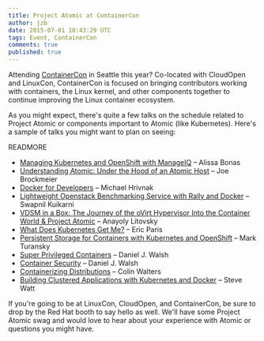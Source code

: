 ```yaml
---
title: Project Atomic at ContainerCon
author: jzb
date: 2015-07-01 10:43:29 UTC
tags: Event, ContainerCon
comments: true
published: true
---
```


Attending [ContainerCon](http://events.linuxfoundation.org/events/containercon) in Seattle this year? Co-located with CloudOpen and LinuxCon, ContainerCon is focused on bringing contributors working with containers, the Linux kernel, and other components together to continue improving the Linux container ecosystem.

As you might expect, there's quite a few talks on the schedule related to Project Atomic or components important to Atomic (like Kubernetes). Here's a sample of talks you might want to plan on seeing:

READMORE

 * [Managing Kubernetes and OpenShift with ManageIQ](http://sched.co/3Y6a) &ndash; Alissa Bonas
 * [Understanding Atomic: Under the Hood of an Atomic Host](http://sched.co/3YKl) &ndash; Joe Brockmeier
 * [Docker for Developers](http://sched.co/3XqC) &ndash; Michael Hrivnak
 * [Lightweight Openstack Benchmarking Service with Rally and Docker](http://sched.co/3Z34) &ndash; Swapnil Kuikarni
 * [VDSM in a Box: The Journey of the oVirt Hypervisor Into the Container World & Project Atomic](http://sched.co/3YQb) &ndash; Anayoly Litovsky
 * [What Does Kubernetes Get Me?](http://sched.co/3Y5q) &ndash; Eric Paris
 * [Persistent Storage for Containers with Kubernetes and OpenShift](http://sched.co/3Y5f) &ndash; Mark Turansky
 * [Super Privileged Containers](http://sched.co/3YTh) &ndash; Daniel J. Walsh
 * [Container Security](http://sched.co/3YTk) &ndash; Daniel J. Walsh
 * [Containerizing Distributions](http://sched.co/3YTf) &ndash; Colin Walters
 * [Building Clustered Applications with Kubernetes and Docker](http://sched.co/3XqB) &ndash; Steve Watt

If you're going to be at LinuxCon, CloudOpen, and ContainerCon, be sure to drop by the Red Hat booth to say hello as well. We'll have some Project Atomic swag and would love to hear about your experience with Atomic or questions you might have.